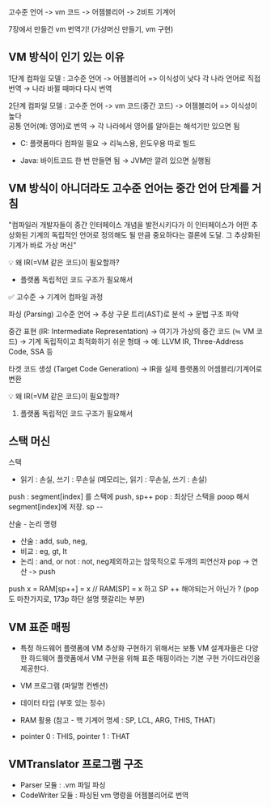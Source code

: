 

고수준 언어 -> vm 코드 -> 어젬블리어 -> 2비트 기계어 

7장에서 만들건 vm 번역기! (가상머신 만들기, vm 구현) 



## VM 방식이 인기 있는 이유 
1단계 컴파일 모델 
: 고수준 언어 -> 어젬블리어 
=> 이식성이 낮다 
각 나라 언어로 직접 번역 → 나라 바뀔 때마다 다시 번역

2단계 컴파일 모델
: 고수준 언어 -> vm 코드(중간 코드) -> 어젬블리어 
=> 이식성이 높다  
공통 언어(예: 영어)로 번역 → 각 나라에서 영어를 알아듣는 해석기만 있으면 됨


- C: 플랫폼마다 컴파일 필요 → 리눅스용, 윈도우용 따로 빌드

- Java: 바이트코드 한 번 만들면 됨 → JVM만 깔려 있으면 실행됨

## VM 방식이 아니더라도 고수준 언어는 중간 언어 단계를 거침 
"컴파일러 개발자들이 중간 인터페이스 개념을 발전시키다가 이 인터페이스가 어떤 추상화된 기계의 독립적인 언어로 정의해도 될 만큼 중요하다는 결론에 도달. 그 추상화된 기계가 바로 가상 머신" 


💡 왜 IR(=VM 같은 코드)이 필요할까?
- 플랫폼 독립적인 코드 구조가 필요해서


✅ 고수준 → 기계어 컴파일 과정

파싱 (Parsing)
고수준 언어 → 추상 구문 트리(AST)로 분석
→ 문법 구조 파악

중간 표현 (IR: Intermediate Representation)
→ 여기가 가상의 중간 코드 (≒ VM 코드)
→ 기계 독립적이고 최적화하기 쉬운 형태
→ 예: LLVM IR, Three-Address Code, SSA 등

타겟 코드 생성 (Target Code Generation)
→ IR을 실제 플랫폼의 어셈블리/기계어로 변환

💡 왜 IR(=VM 같은 코드)이 필요할까?
1. 플랫폼 독립적인 코드 구조가 필요해서

## 스택 머신
스택
- 읽기 : 손실, 쓰기 : 무손실 
(메모리는, 읽기 : 무손실, 쓰기 : 손실) 


push : segment[index] 를 스택에 push, sp++
pop : 최상단 스택을 poop 해서 segment[index]에 저장. sp -- 

산술 - 논리 명령
- 산술 : add, sub, neg, 
- 비교 : eg, gt, lt
- 논리 : and, or not 
: not, neg제외하고는 암묵적으로 두개의 피연산자 pop -> 연산 -> push 

push x = RAM[sp++] = x // RAM[SP] = x 하고 SP ++ 해야되는거 아닌가 ? 
(pop도 마찬가지로, 173p 하단 설명 헷갈리는 부분)

## VM 표준 매핑
- 특정 하드웨어 플랫폼에 VM 추상화 구현하기 위해서는 보통 VM 설계자들은 다양한 하드웨어 플랫폼에서 VM 구현을 위해 표준 매핑이라는 기본 구현 가이드라인을 제공한다. 

- VM 프로그램 (파일명 컨벤션)
- 데이터 타입 (부호 있는 정수)
- RAM 활용 (참고 - 핵 기계어 명세 : SP, LCL, ARG, THIS, THAT)
- pointer 0 : THIS, pointer 1 : THAT

## VMTranslator 프로그램 구조 
- Parser 모듈 : .vm 파일 파싱 
- CodeWriter 모듈 : 파싱된 vm 명령을 어젬블리어로 번역

